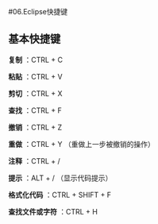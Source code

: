 #06.Eclipse快捷键

## 基本快捷键

 **复制** ：CTRL + C
 
 **粘贴** ：CTRL + V 
 
 **剪切** ：CTRL + X
 
 **查找** ：CTRL + F
 
 **撤销** ：CTRL + Z
 
 **重做** ：CTRL + Y （重做上一步被撤销的操作）
 
 **注释** ：CTRL + /
 
 **提示** ：ALT + /  （显示代码提示）
 
 **格式化代码** ：CTRL + SHIFT + F 
 
 **查找文件或字符** ：CTRL + H


